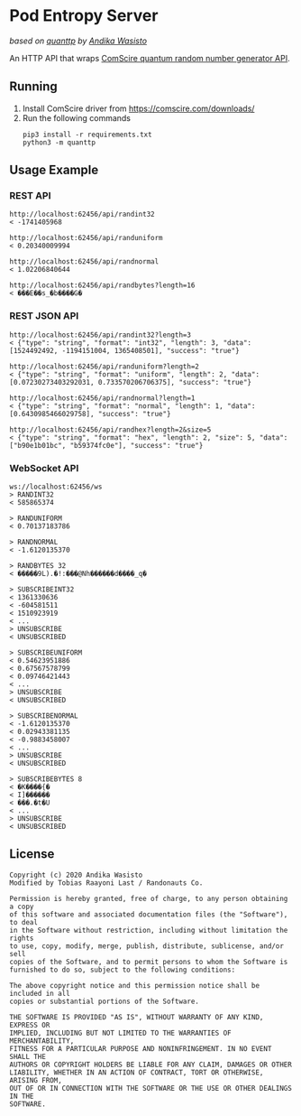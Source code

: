 Pod Entropy Server
==================

_based on [quanttp](https://github.com/awasisto/quanttp) by [Andika Wasisto](https://www.wasisto.com/)_

An HTTP API that wraps [ComScire quantum random number generator API](https://comscire.com/downloads/qwqngdoc/).

Running
-------

1. Install ComScire driver from https://comscire.com/downloads/
2. Run the following commands
   ```
   pip3 install -r requirements.txt
   python3 -m quanttp
   ```

Usage Example
-------------

### REST API

	http://localhost:62456/api/randint32
	< -1741405968

	http://localhost:62456/api/randuniform
	< 0.20340009994

	http://localhost:62456/api/randnormal
	< 1.02206840644

	http://localhost:62456/api/randbytes?length=16
	< ���E��s_�b����G�

### REST JSON API

	http://localhost:62456/api/randint32?length=3
	< {"type": "string", "format": "int32", "length": 3, "data": [1524492492, -1194151004, 1365408501], "success": "true"}

	http://localhost:62456/api/randuniform?length=2
	< {"type": "string", "format": "uniform", "length": 2, "data": [0.07230273403292031, 0.733570206706375], "success": "true"}

	http://localhost:62456/api/randnormal?length=1
	< {"type": "string", "format": "normal", "length": 1, "data": [0.6430985466029758], "success": "true"}

	http://localhost:62456/api/randhex?length=2&size=5
	< {"type": "string", "format": "hex", "length": 2, "size": 5, "data": ["b90e1b01bc", "b59374fc0e"], "success": "true"}

### WebSocket API
	
	ws://localhost:62456/ws
	> RANDINT32
	< 585865374

	> RANDUNIFORM
	< 0.70137183786

	> RANDNORMAL
	< -1.6120135370

	> RANDBYTES 32
	< �����9L).�!:���@Nh������d����_q�

	> SUBSCRIBEINT32
	< 1361330636
	< -604581511
	< 1510923919
	< ...
	> UNSUBSCRIBE
	< UNSUBSCRIBED

	> SUBSCRIBEUNIFORM
	< 0.54623951886
	< 0.67567578799
	< 0.09746421443
	< ...
	> UNSUBSCRIBE
	< UNSUBSCRIBED

	> SUBSCRIBENORMAL
	< -1.6120135370
	< 0.02943381135
	< -0.9883458007
	< ...
	> UNSUBSCRIBE
	< UNSUBSCRIBED

	> SUBSCRIBEBYTES 8
	< �K����{�
	< I]������
	< ���.�t�U
	< ...
	> UNSUBSCRIBE
	< UNSUBSCRIBED

License
-------

    Copyright (c) 2020 Andika Wasisto
	Modified by Tobias Raayoni Last / Randonauts Co.

    Permission is hereby granted, free of charge, to any person obtaining a copy
    of this software and associated documentation files (the "Software"), to deal
    in the Software without restriction, including without limitation the rights
    to use, copy, modify, merge, publish, distribute, sublicense, and/or sell
    copies of the Software, and to permit persons to whom the Software is
    furnished to do so, subject to the following conditions:

    The above copyright notice and this permission notice shall be included in all
    copies or substantial portions of the Software.

    THE SOFTWARE IS PROVIDED "AS IS", WITHOUT WARRANTY OF ANY KIND, EXPRESS OR
    IMPLIED, INCLUDING BUT NOT LIMITED TO THE WARRANTIES OF MERCHANTABILITY,
    FITNESS FOR A PARTICULAR PURPOSE AND NONINFRINGEMENT. IN NO EVENT SHALL THE
    AUTHORS OR COPYRIGHT HOLDERS BE LIABLE FOR ANY CLAIM, DAMAGES OR OTHER
    LIABILITY, WHETHER IN AN ACTION OF CONTRACT, TORT OR OTHERWISE, ARISING FROM,
    OUT OF OR IN CONNECTION WITH THE SOFTWARE OR THE USE OR OTHER DEALINGS IN THE
    SOFTWARE.